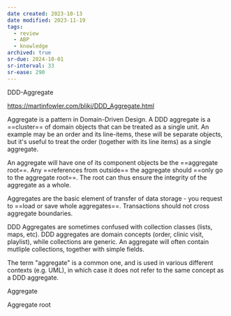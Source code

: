 ```yaml
---
date created: 2023-10-13
date modified: 2023-11-19
tags:
  - review
  - ABP
  - knowledge
archived: true
sr-due: 2024-10-01
sr-interval: 33
sr-ease: 290
---
```

DDD-Aggregate

https://martinfowler.com/bliki/DDD_Aggregate.html

Aggregate is a pattern in Domain-Driven Design. A DDD aggregate is a ==cluster== of domain objects that can be treated as a single unit. An example may be an order and its line-items, these will be separate objects, but it's useful to treat the order (together with its line items) as a single aggregate.

An aggregate will have one of its component objects be the ==aggregate root==. Any ==references from outside== the aggregate should ==only go to the aggregate root==. The root can thus ensure the integrity of the aggregate as a whole.

Aggregates are the basic element of transfer of data storage - you request to ==load or save whole aggregates==. Transactions should not cross aggregate boundaries.

DDD Aggregates are sometimes confused with collection classes (lists, maps, etc). DDD aggregates are domain concepts (order, clinic visit, playlist), while collections are generic. An aggregate will often contain mutliple collections, together with simple fields. 

The term "aggregate" is a common one, and is used in various different contexts (e.g. UML), in which case it does not refer to the same concept as a DDD aggregate.

Aggregate

Aggregate root

 
